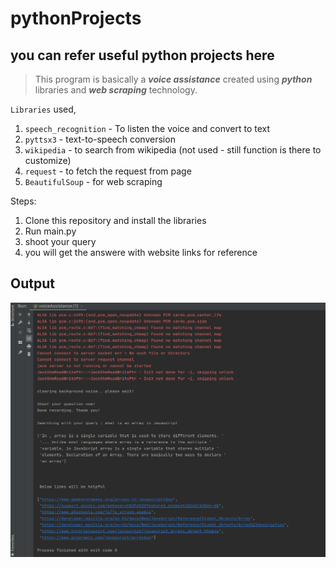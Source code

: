 # pythonProjects

## you can refer useful python projects here

> This program is basically a **_voice assistance_** created using **_python_** libraries and **_web scraping_** technology.

`Libraries` used,

1. `speech_recognition` - To listen the voice and convert to text
2. `pyttsx3` - text-to-speech conversion
3. `wikipedia` - to search from wikipedia (not used - still function is there to customize)
4. `request` - to fetch the request from page
5. `BeautifulSoup` - for web scraping

Steps:

1. Clone this repository and install the libraries
2. Run main.py
3. shoot your query
4. you will get the answere with website links for reference

## Output

![Alt text](voiceAssistant.png?raw=true "result")
